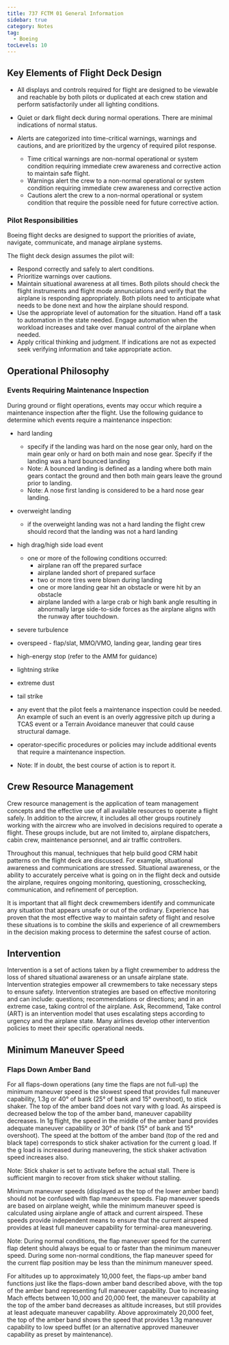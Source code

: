 ```yaml
---
title: 737 FCTM 01 General Information
sidebar: true
category: Notes
tag:
  - Boeing
tocLevels: 10
---
```


## Key Elements of Flight Deck Design

- All displays and controls required for flight are designed to be viewable and reachable by both pilots or duplicated at each crew station and perform satisfactorily under all lighting conditions.

- Quiet or dark flight deck during normal operations. There are minimal indications of normal status.

- Alerts are categorized into time-critical warnings, warnings and cautions, and are prioritized by the urgency of required pilot response.
  - Time critical warnings are non-normal operational or system condition requiring immediate crew awareness and corrective action to maintain safe flight.
  - Warnings alert the crew to a non-normal operational or system condition requiring immediate crew awareness and corrective action
  - Cautions alert the crew to a non-normal operational or system condition that require the possible need for future corrective action.

<AudioPlayer src= "/Boeing/737FCTM01/All displays and controls required for flight are designed.mp3"></AudioPlayer>

### Pilot Responsibilities

Boeing flight decks are designed to support the priorities of aviate, navigate, communicate, and manage airplane systems.

<AudioPlayer src= "/Boeing/737FCTM01/Boeing flight decks are designed.mp3"></AudioPlayer>

The flight deck design assumes the pilot will:

- Respond correctly and safely to alert conditions.
- Prioritize warnings over cautions.
- Maintain situational awareness at all times. Both pilots should check the flight instruments and flight mode annunciations and verify that the airplane is responding appropriately. Both pilots need to anticipate what needs to be done next and how the airplane should respond.
- Use the appropriate level of automation for the situation. Hand off a task to automation in the state needed. Engage automation when the workload increases and take over manual control of the airplane when needed.
- Apply critical thinking and judgment. If indications are not as expected seek verifying information and take appropriate action.

<AudioPlayer src= "/Boeing/737FCTM01/The flight deck design assumes the pilot.mp3"></AudioPlayer>

## Operational Philosophy

### Events Requiring Maintenance Inspection

During ground or flight operations, events may occur which require a maintenance inspection after the flight. Use the following guidance to determine which events require a maintenance inspection:

- hard landing

  - specify if the landing was hard on the nose gear only, hard on the main gear only or hard on both main and nose gear. Specify if the landing was a hard bounced landing
  - Note: A bounced landing is defined as a landing where both main gears contact the ground and then both main gears leave the ground prior to landing.
  - Note: A nose first landing is considered to be a hard nose gear landing.

- overweight landing

  - if the overweight landing was not a hard landing the flight crew should record that the landing was not a hard landing

- high drag/high side load event

  - one or more of the following conditions occurred:
    - airplane ran off the prepared surface
    - airplane landed short of prepared surface
    - two or more tires were blown during landing
    - one or more landing gear hit an obstacle or were hit by an obstacle
    - airplane landed with a large crab or high bank angle resulting in abnormally large side-to-side forces as the airplane aligns with the runway after touchdown.

- severe turbulence
- overspeed - flap/slat, MMO/VMO, landing gear, landing gear tires
- high-energy stop (refer to the AMM for guidance)
- lightning strike
- extreme dust
- tail strike
- any event that the pilot feels a maintenance inspection could be needed. An example of such an event is an overly aggressive pitch up during a TCAS event or a Terrain Avoidance maneuver that could cause structural damage.
- operator-specific procedures or policies may include additional events that require a maintenance inspection.
- Note: If in doubt, the best course of action is to report it.

<AudioPlayer src= "/Boeing/737FCTM01/During ground or flight operations.mp3"></AudioPlayer>

## Crew Resource Management

Crew resource management is the application of team management concepts and the effective use of all available resources to operate a flight safely. In addition to the aircrew, it includes all other groups routinely working with the aircrew who are involved in decisions required to operate a flight. These groups include, but are not limited to, airplane dispatchers, cabin crew, maintenance personnel, and air traffic controllers.

Throughout this manual, techniques that help build good CRM habit patterns on the flight deck are discussed. For example, situational awareness and communications are stressed. Situational awareness, or the ability to accurately perceive what is going on in the flight deck and outside the airplane, requires ongoing monitoring, questioning, crosschecking, communication, and refinement of perception.

It is important that all flight deck crewmembers identify and communicate any situation that appears unsafe or out of the ordinary. Experience has proven that the most effective way to maintain safety of flight and resolve these situations is to combine the skills and experience of all crewmembers in the decision making process to determine the safest course of action.

<AudioPlayer src= "/Boeing/737FCTM01/Crew resource management is the application of team.mp3"></AudioPlayer>

## Intervention

Intervention is a set of actions taken by a flight crewmember to address the loss of shared situational awareness or an unsafe airplane state. Intervention strategies empower all crewmembers to take necessary steps to ensure safety. Intervention strategies are based on effective monitoring and can include: questions; recommendations or directions; and in an extreme case, taking control of the airplane. Ask, Recommend, Take control (ART) is an intervention model that uses escalating steps according to urgency and the airplane state. Many airlines develop other intervention policies to meet their specific operational needs.

<AudioPlayer src= "/Boeing/737FCTM01/Intervention is a set of actions taken by a flight .mp3"></AudioPlayer>

## Minimum Maneuver Speed

### Flaps Down Amber Band

For all flaps-down operations (any time the flaps are not full-up) the minimum maneuver speed is the slowest speed that provides full maneuver capability, 1.3g or 40° of bank (25° of bank and 15° overshoot), to stick shaker. The top of the amber band does not vary with g load.
As airspeed is decreased below the top of the amber band, maneuver capability decreases. In 1g flight, the speed in the middle of the amber band provides adequate maneuver capability or 30° of bank (15° of bank and 15° overshoot).
The speed at the bottom of the amber band (top of the red and black tape) corresponds to stick shaker activation for the current g load. If the g load is increased during maneuvering, the stick shaker activation speed increases also.

Note: Stick shaker is set to activate before the actual stall. There is sufficient margin to recover from stick shaker without stalling.

<AudioPlayer src= "/Boeing/737FCTM01/For all flaps-down operations the minimum maneuver.mp3"></AudioPlayer>

Minimum maneuver speeds (displayed as the top of the lower amber band) should not be confused with flap maneuver speeds. Flap maneuver speeds are based on airplane weight, while the minimum maneuver speed is calculated using airplane angle of attack and current airspeed. These speeds provide independent means to ensure that the current airspeed provides at least full maneuver capability for terminal-area maneuvering.

Note: During normal conditions, the flap maneuver speed for the current flap detent should always be equal to or faster than the minimum maneuver speed. During some non-normal conditions, the flap maneuver speed for the current flap position may be less than the minimum maneuver speed.

<AudioPlayer src= "/Boeing/737FCTM01/Minimum maneuver speeds should not be confused .mp3"></AudioPlayer>

For altitudes up to approximately 10,000 feet, the flaps-up amber band functions just like the flaps-down amber band described above, with the top of the amber band representing full maneuver capability. Due to increasing Mach effects between 10,000 and 20,000 feet, the maneuver capability at the top of the amber band decreases as altitude increases, but still provides at least adequate maneuver capability. Above approximately 20,000 feet, the top of the amber band shows the speed that provides 1.3g maneuver capability to low speed buffet (or an alternative approved maneuver capability as preset by maintenance).
